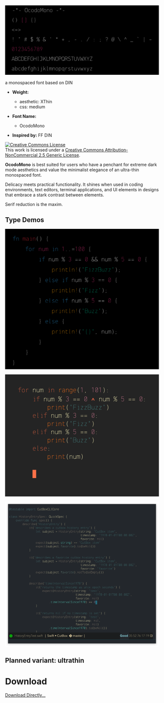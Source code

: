 ![](images/ocodo-mono.png)

a monospaced font based on DIN

- **Weight:** 
  - aesthetic: XThin 
  - css: medium
  
- **Font Name:** 
  - OcodoMono

- **Inspired by:** FF DIN

<a rel="license" href="http://creativecommons.org/licenses/by-nc/2.5/"><img alt="Creative Commons License" style="border-width:0" src="https://i.creativecommons.org/l/by-nc/2.5/88x31.png" /></a><br />This work is licensed under a <a rel="license" href="http://creativecommons.org/licenses/by-nc/2.5/">Creative Commons Attribution-NonCommercial 2.5 Generic License</a>.

**OcodoMono** is best suited for users who have a penchant for extreme dark mode aesthetics and value the minimalist elegance of an ultra-thin monospaced font.

Delicacy meets practical functionality. It shines when used in coding environments, text editors, terminal applications, and UI elements in designs that embrace a stark contrast between elements.

Serif reduction is the maxim.

## Type Demos

![](images/rusty.png)

![](images/py.png)

![](images/type-demo.png)

## Planned variant: ultrathin

# Download

[Download Directly...](font/OcodoMono.ttf)
